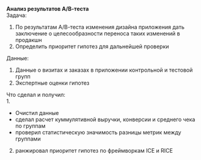 **Анализ результатов А/В-теста**<br>
Задача:<br>
1. По результатам А/В-теста изменения дизайна приложения дать заключение о целесообразности переноса таких изменений в продакшн
2. Определить приоритет гипотез для дальнейшей проверки<br>

Данные:<br>
1. Данные о визитах и заказах в приложении контрольной и тестовой групп
2. Экспертные оценки гипотез<br>

Что сделал и получил:<br>
1.
- Очистил данные
- сделал расчет куммулятивной выручки, конверсии и среднего чека по группам<br>
- проверил статистическую значимость разницы метрик между группами<br>
2. ранжировал приоритет гипотез по фреймворкам ICE и RICE 
